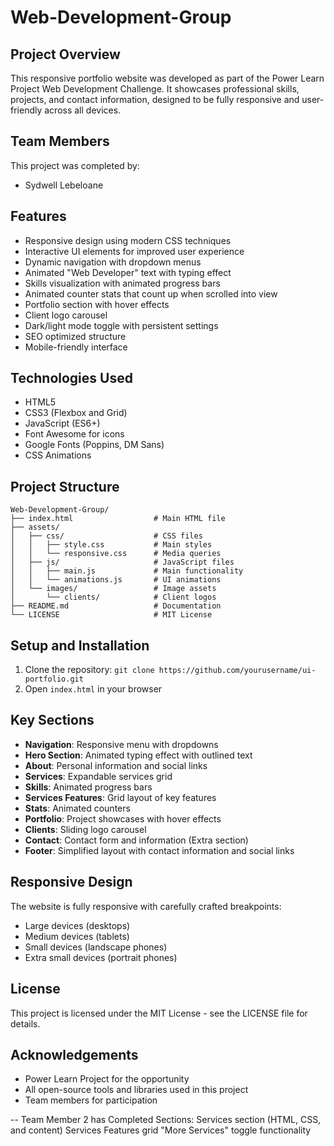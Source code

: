 # Web-Development-Group

## Project Overview
This responsive portfolio website was developed as part of the Power Learn Project Web Development Challenge. It showcases professional skills, projects, and contact information, designed to be fully responsive and user-friendly across all devices.

## Team Members
This project was completed by:
- Sydwell Lebeloane

## Features
- Responsive design using modern CSS techniques
- Interactive UI elements for improved user experience
- Dynamic navigation with dropdown menus
- Animated "Web Developer" text with typing effect
- Skills visualization with animated progress bars
- Animated counter stats that count up when scrolled into view
- Portfolio section with hover effects
- Client logo carousel
- Dark/light mode toggle with persistent settings
- SEO optimized structure
- Mobile-friendly interface

## Technologies Used
- HTML5
- CSS3 (Flexbox and Grid)
- JavaScript (ES6+)
- Font Awesome for icons
- Google Fonts (Poppins, DM Sans)
- CSS Animations

## Project Structure
```
Web-Development-Group/
├── index.html                  # Main HTML file
├── assets/
│   ├── css/                    # CSS files
│   │   ├── style.css           # Main styles
│   │   └── responsive.css      # Media queries
│   ├── js/                     # JavaScript files
│   │   ├── main.js             # Main functionality
│   │   └── animations.js       # UI animations
│   └── images/                 # Image assets
│       └── clients/            # Client logos
├── README.md                   # Documentation
└── LICENSE                     # MIT License
```

## Setup and Installation
1. Clone the repository: `git clone https://github.com/yourusername/ui-portfolio.git`
2. Open `index.html` in your browser

## Key Sections
- **Navigation**: Responsive menu with dropdowns
- **Hero Section**: Animated typing effect with outlined text
- **About**: Personal information and social links
- **Services**: Expandable services grid
- **Skills**: Animated progress bars
- **Services Features**: Grid layout of key features
- **Stats**: Animated counters
- **Portfolio**: Project showcases with hover effects
- **Clients**: Sliding logo carousel
- **Contact**: Contact form and information (Extra section)
- **Footer**: Simplified layout with contact information and social links

## Responsive Design
The website is fully responsive with carefully crafted breakpoints:
- Large devices (desktops)
- Medium devices (tablets)
- Small devices (landscape phones)
- Extra small devices (portrait phones)

## License
This project is licensed under the MIT License - see the LICENSE file for details.

## Acknowledgements
- Power Learn Project for the opportunity
- All open-source tools and libraries used in this project
- Team members for participation

-- Team Member 2 has Completed Sections:
Services section (HTML, CSS, and content)
Services Features grid
"More Services" toggle functionality
